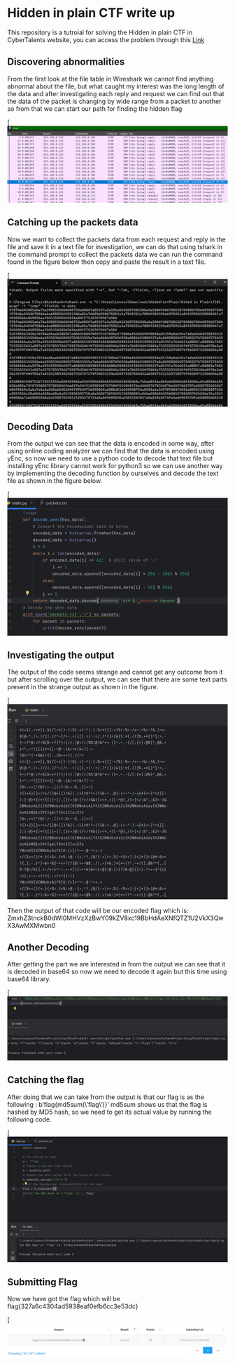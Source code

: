 # Hidden in plain CTF write up

This repository is a tutroial for solving the Hidden in plain CTF in CyberTalents website, you can access the problem through this [Link](https://cybertalents.com/challenges/network/arp-storm)

## Discovering abnormalities

From the first look at the file table in Wireshark we cannot find anything abnormal about the file, but what caught my interest was the long length of the data and after investigating each reply and request we can find out that the data of the packet is changing by wide range from a packet to another so from that we can start our path for finding the hidden flag

[![Hidden 1](https://github.com/zeyadsalah22/Hidden-in-plain-CTF-solution/blob/main/images/Picture1.png)

## Catching up the packets data

Now we want to collect the packets data from each request and reply in the file and save it in a text file for investigation, we can do that using tshark in the command prompt to collect the packets data we can run the command found in the figure below then copy and paste the result in a text file.

[![Hidden 2](https://github.com/zeyadsalah22/Hidden-in-plain-CTF-solution/blob/main/images/Picture2.png)


## Decoding Data

From the output we can see that the data is encoded in some way, after using online coding analyzer we can find that the data is encoded using yEnc, so now we need to use a python code to decode that text file but installing yEnc library cannot work for python3 so we can use another way by implementing the decoding function by ourselves and decode the text file as shown in the figure below.

[![Hidden 3](https://github.com/zeyadsalah22/Hidden-in-plain-CTF-solution/blob/main/images/Picture3.png)


## Investigating the output

The output of the code seems strange and cannot get any outcome from it but after scrolling over the output, we can see that there are some text parts present in the strange output as shown in the figure.

[![Hidden 4](https://github.com/zeyadsalah22/Hidden-in-plain-CTF-solution/blob/main/images/Picture4.png)


Then the output of that code will be our encoded flag which is: ZmxhZ3tnckB0dWl0MHVzXzBwY09kZV8xc19BbHdAeXNfQTZ1U2VkX3QwX3AwMXMwbn0

 ## Another Decoding

After getting the part we are interested in from the output we can see that it is decoded in base64 so now we need to decode it again but this time using base64 library.

[![Hidden 5](https://github.com/zeyadsalah22/Hidden-in-plain-CTF-solution/blob/main/images/Picture5.png)

 ## Catching the flag

After doing that we can take from the output is that our flag is as the following :
b’flag{md5sum(\’flag\’)}’
md5sum shows us that the flag is hashed by MD5 hash, so we need to get its actual value by running the following code.

[![Hidden 6](https://github.com/zeyadsalah22/Hidden-in-plain-CTF-solution/blob/main/images/Picture6.png)

 ## Submitting Flag

Now we have got the flag which will be flag{327a6c4304ad5938eaf0efb6cc3e53dc}

[![Hidden 7](https://github.com/zeyadsalah22/Hidden-in-plain-CTF-solution/blob/main/images/Picture7.png)

